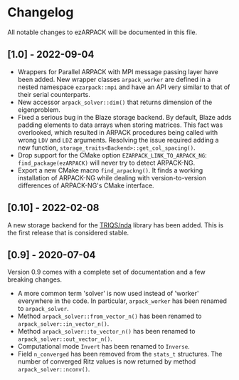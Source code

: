 # Changelog

All notable changes to ezARPACK will be documented in this file.

## [1.0] - 2022-09-04

* Wrappers for Parallel ARPACK with MPI message passing layer have been added.
  New wrapper classes `arpack_worker` are defined in a nested namespace
  `ezarpack::mpi` and have an API very similar to that of their serial
  counterparts.
* New accessor `arpack_solver::dim()` that returns dimension of the eigenproblem.
* Fixed a serious bug in the Blaze storage backend. By default, Blaze adds
  padding elements to data arrays when storing matrices. This fact was
  overlooked, which resulted in ARPACK procedures being called with wrong `LDV`
  and `LDZ` arguments. Resolving the issue required adding a new function,
  `storage_traits<Backend>::get_col_spacing()`.
* Drop support for the CMake option `EZARPACK_LINK_TO_ARPACK_NG`:
  `find_package(ezARPACK)` will never try to detect ARPACK-NG.
* Export a new CMake macro `find_arpackng()`. It finds a working installation of
  ARPACK-NG while dealing with version-to-version differences of ARPACK-NG's
  CMake interface.

## [0.10] - 2022-02-08

A new storage backend for the [TRIQS/nda](https://github.com/TRIQS/nda) library
has been added. This is the first release that is considered stable.

## [0.9] - 2020-07-04

Version 0.9 comes with a complete set of documentation and a few breaking
changes.

* A more common term 'solver' is now used instead of 'worker' everywhere in the
  code. In particular, `arpack_worker` has been renamed to `arpack_solver`.
* Method `arpack_solver::from_vector_n()` has been renamed to
  `arpack_solver::in_vector_n()`.
* Method `arpack_solver::to_vector_n()` has been renamed to
  `arpack_solver::out_vector_n()`.
* Computational mode `Invert` has been renamed to `Inverse`.
* Field `n_converged` has been removed from the `stats_t` structures.
  The number of converged Ritz values is now returned by method
  `arpack_solver::nconv()`.
